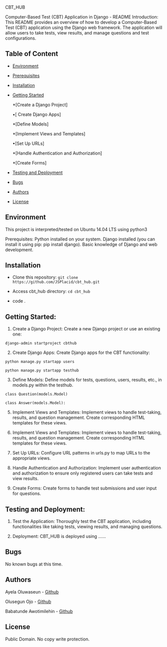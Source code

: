 CBT_HUB

Computer-Based Test (CBT) Application in Django - README
Introduction:
This README provides an overview of how to develop a Computer-Based Test (CBT) application using the Django web framework. The application will allow users to take tests, view results, and manage questions and test configurations.

## Table of Content
* [Environment](#environment)
* [Prerequisites](#prerequisites)
* [Installation](#installation)
* [Getting Started](#getting_started)
  
    *[Create a Django Project]
  
    •[ Create  Django Apps]
  
    *[Define Models]
  
    *[Implement Views and Templates]
  
    •[Set Up URLs]
  
    *[Handle Authentication and Authorization]
  
    *[Create Forms]
  
* [Testing and Deployment](#testing_deployment)
* [Bugs](#bugs)
* [Authors](#authors)
* [License](#license)


## Environment
This project is interpreted/tested on Ubuntu 14.04 LTS using python3 

Prerequisites:
Python installed on your system.
Django installed (you can install it using pip: pip install django).
Basic knowledge of Django and web development.

## Installation
* Clone this repository: `git clone https://github.com/JSPlacid/cbt_hub.git`

*  Access cbt_hub directory: `cd cbt_hub`
*  code .

## Getting Started:
1. Create a Django Project:
Create a new Django project or use an existing one:

`django-admin startproject cbthub`


2. Create  Django Apps:
Create  Django apps for the CBT functionality:

`python manage.py startapp users`

`python manage.py startapp testhub`

3. Define Models:
Define models for tests, questions, users, results, etc., in models.py within the testhub.

`class Question(models.Model)`

`class Answer(models.Model):`


5. Implement Views and Templates:
Implement views to handle test-taking, results, and question management. Create corresponding HTML templates for these views.

6. Implement Views and Templates:
Implement views to handle test-taking, results, and question management. Create corresponding HTML templates for these views.

7. Set Up URLs:
Configure URL patterns in urls.py to map URLs to the appropriate views.

8. Handle Authentication and Authorization:
Implement user authentication and authorization to ensure only registered users can take tests and view results.

9. Create Forms:
Create forms to handle test submissions and user input for questions.


## Testing and Deployment:
1. Test the Application:
Thoroughly test the CBT application, including functionalities like taking tests, viewing results, and managing questions.

2. Deployment:
CBT_HUB is deployed using ......


## Bugs
No known bugs at this time. 

## Authors
Ayela Oluwaseun - [Github](https://github.com/Seun-Ayela)

Olusegun Ojo - [Github](https://github.com/JSPlacid)

Babatunde Awotimilehin - [Github](https://github.com/Olatundeawo)

## License
Public Domain. No copy write protection. 



